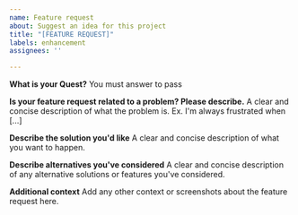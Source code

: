 ```yaml
---
name: Feature request
about: Suggest an idea for this project
title: "[FEATURE REQUEST]"
labels: enhancement
assignees: ''

---
```


**What is your Quest?**
You must answer to pass

**Is your feature request related to a problem? Please describe.**
A clear and concise description of what the problem is. Ex. I'm always frustrated when [...]

**Describe the solution you'd like**
A clear and concise description of what you want to happen.

**Describe alternatives you've considered**
A clear and concise description of any alternative solutions or features you've considered.

**Additional context**
Add any other context or screenshots about the feature request here.
